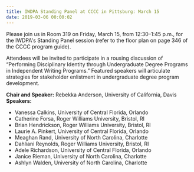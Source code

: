 ```yaml
---
title: IWDPA Standing Panel at CCCC in Pittsburg: March 15
date: 2019-03-06 00:00:02
---
```


Please join us in Room 319 on Friday, March 15, from 12:30–1:45 p.m., for the IWDPA's Standing Panel session (refer to the floor plan on page 346 of the CCCC program guide). 

Attendees will be invited to participate in a rousing discussion of “Performing Disciplinary Identity through Undergraduate Degree Programs in Independent Writing Programs.” Featured speakers will articulate strategies for stakeholder enlistment in undergraduate degree program development. 

**Chair and Speaker:** Rebekka Anderson, University of California, Davis  
**Speakers:** 
- Vanessa Calkins, University of Central Florida, Orlando 
- Catherine Forsa, Roger Williams University, Bristol, RI 
- Brian Hendrickson, Roger Williams University, Bristol, RI 
- Laurie A. Pinkert, University of Central Florida, Orlando
- Meaghan Rand, University of North Carolina, Charlotte 
- Dahliani Reynolds, Roger Williams University, Bristol, RI 
- Adele Richardson, University of Central Florida, Orlando 
- Janice Rieman, University of North Carolina, Charlotte 
- Ashlyn Walden, University of North Carolina, Charlotte 
